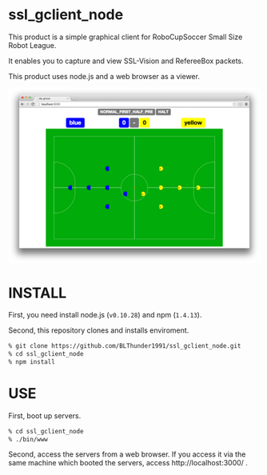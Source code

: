 ssl_gclient_node
================

This product is a simple graphical client for RoboCupSoccer Small Size Robot League.

It enables you to capture and view SSL-Vision and RefereeBox packets.

This product uses node.js and a web browser as a viewer.


![demo](https://github.com/BLThunder1991/ssl_gclient_node/blob/master/browser.png?raw=true, "demo")

# INSTALL

First, you need install node.js (`v0.10.28`) and npm (`1.4.13`).

Second, this repository clones and installs enviroment.

```shell
% git clone https://github.com/BLThunder1991/ssl_gclient_node.git
% cd ssl_gclient_node
% npm install
```

# USE

First, boot up servers.

```shell
% cd ssl_gclient_node
% ./bin/www
```

Second, access the servers from a web browser. If you access it via the same machine which booted the servers, access http://localhost:3000/ .
